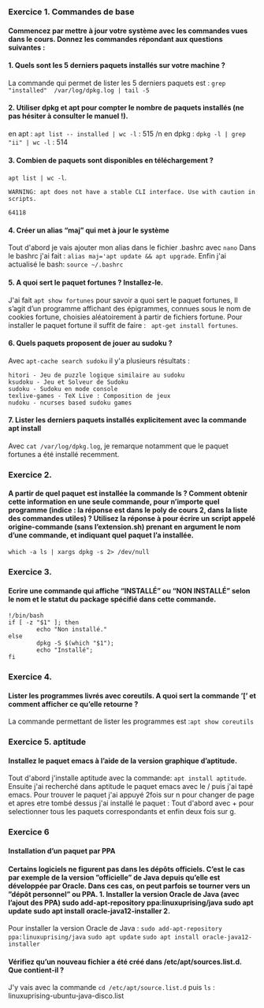 ### Exercice 1. Commandes de base


#### Commencez par mettre à jour votre système avec les commandes vues dans le cours. Donnez les commandes répondant aux questions suivantes :

#### 1. Quels sont les 5 derniers paquets installés sur votre machine ?

La commande qui permet de lister les 5 derniers paquets est : `grep "installed"  /var/log/dpkg.log | tail -5`

#### 2. Utiliser dpkg et apt pour compter le nombre de paquets installés (ne pas hésiter à consulter le manuel !).
en apt : `apt list -- installed | wc -l` : 515 /n
en dpkg : `dpkg -l | grep "ii" | wc -l` : 514

#### 3. Combien de paquets sont disponibles en téléchargement ?
`apt list | wc -l`.
```
WARNING: apt does not have a stable CLI interface. Use with caution in scripts.

64118
```
#### 4. Créer un alias “maj” qui met à jour le système
Tout d'abord je vais ajouter mon alias dans le fichier .bashrc avec `nano` 
Dans le bashrc j'ai fait : `alias maj='apt update && apt upgrade`.
Enfin j'ai actualisé le bash: `source ~/.bashrc`

#### 5. A quoi sert le paquet fortunes ? Installez-le.
J'ai fait `apt show fortunes` pour savoir a quoi sert le paquet fortunes,  Il s’agit d’un programme affichant des épigrammes, connues sous le nom de cookies fortune, choisies aléatoirement à partir de fichiers fortune.
Pour installer le paquet fortune il suffit de faire : ` apt-get install fortunes`.

#### 6. Quels paquets proposent de jouer au sudoku ?
Avec `apt-cache search sudoku` il y'a plusieurs résultats :

```
hitori - Jeu de puzzle logique similaire au sudoku
ksudoku - Jeu et Solveur de Sudoku
sudoku - Sudoku en mode console
texlive-games - TeX Live : Composition de jeux
nudoku - ncurses based sudoku games
```

#### 7. Lister les derniers paquets installés explicitement avec la commande apt install

Avec `cat /var/log/dpkg.log`, je remarque notamment que le paquet fortunes a été installé recemment.

### Exercice 2.
#### A partir de quel paquet est installée la commande ls ? Comment obtenir cette information en une seule commande, pour n’importe quel programme (indice : la réponse est dans le poly de cours 2, dans la liste des commandes utiles) ? Utilisez la réponse à pour écrire un script appelé origine-commande (sans l’extension.sh) prenant en argument le nom d’une commande, et indiquant quel paquet l’a installée.
`which -a ls | xargs dpkg -s 2> /dev/null`

### Exercice 3.
#### Ecrire une commande qui affiche “INSTALLÉ” ou “NON INSTALLÉ” selon le nom et le statut du package spécifié dans cette commande.

```
!/bin/bash
if [ -z "$1" ]; then
        echo "Non installé."
else
        dpkg -S $(which "$1");
        echo "Installé";
fi
```

### Exercice 4.
#### Lister les programmes livrés avec coreutils. A quoi sert la commande ’[’ et comment afficher ce qu’elle retourne ?

La commande permettant de lister les programmes est :`apt show coreutils`

### Exercice 5. aptitude
#### Installez le paquet emacs à l’aide de la version graphique d’aptitude.

Tout d'abord j'installe aptitude avec la commande: `apt install aptitude`.
Ensuite j'ai recherché dans aptitude le paquet emacs avec le / puis j'ai tapé emacs. Pour trouver le paquet j'ai appuyé 2fois sur n pour changer de page et apres etre tombé dessus j'ai installé le paquet : Tout d'abord avec + pour selectionner tous les paquets correspondants et enfin deux fois sur g.

### Exercice 6
#### Installation d’un paquet par PPA
#### Certains logiciels ne figurent pas dans les dépôts officiels. C’est le cas par exemple de la version ”officielle” de Java depuis qu’elle est développée par Oracle. Dans ces cas, on peut parfois se tourner vers un ”dépôt personnel” ou PPA. 1. Installer la version Oracle de Java (avec l’ajout des PPA) sudo add-apt-repository ppa:linuxuprising/java sudo apt update sudo apt install oracle-java12-installer 2.

Pour installer la version Oracle de Java : 
`sudo add-apt-repository ppa:linuxuprising/java`
`sudo apt update`
`sudo apt install oracle-java12-installer`
#### Vérifiez qu’un nouveau fichier a été créé dans /etc/apt/sources.list.d. Que contient-il ?
J'y vais avec la commande `cd /etc/apt/source.list.d` puis `ls` : linuxuprising-ubuntu-java-disco.list

